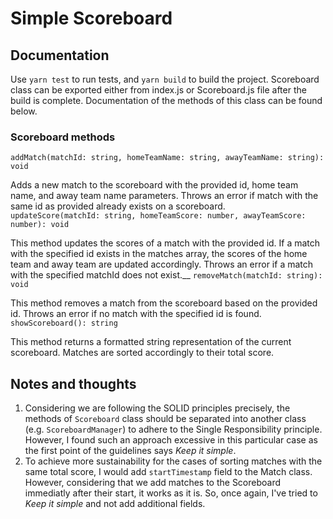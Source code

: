 # Simple Scoreboard
## Documentation
Use `yarn test` to run tests, and `yarn build` to build the project. Scoreboard class can be exported either from index.js or Scoreboard.js file after the build is complete. Documentation of the methods of this class can be found below.

### Scoreboard methods
`addMatch(matchId: string, homeTeamName: string, awayTeamName: string): void`

Adds a new match to the scoreboard with the provided id, home team name, and away team name parameters. Throws an error if match with the same id as provided already exists on a scoreboard.  
`updateScore(matchId: string, homeTeamScore: number, awayTeamScore: number): void`

This method updates the scores of a match with the provided id. If a match with the specified id exists in the matches array, the scores of the home team and away team are updated accordingly. Throws an error if a match with the specified matchId does not exist.__
`removeMatch(matchId: string): void`

This method removes a match from the scoreboard based on the provided id. Throws an error if no match with the specified id is found.  
`showScoreboard(): string`

This method returns a formatted string representation of the current scoreboard. Matches are sorted accordingly to their total score.  

## Notes and thoughts
1) Considering we are following the SOLID principles precisely, the methods of `Scoreboard` class should be separated into another class (e.g. `ScoreboardManager`) to adhere to the Single Responsibility principle. However, I found such an approach excessive in this particular case as the first point of the guidelines says *Keep it simple*. 
2) To achieve more sustainability for the cases of sorting matches with the same total score, I would add `startTimestamp` field to the Match class. However, considering that we add matches to the Scoreboard immediatly after their start, it works as it is. So, once again, I've tried to *Keep it simple* and not add additional fields.
